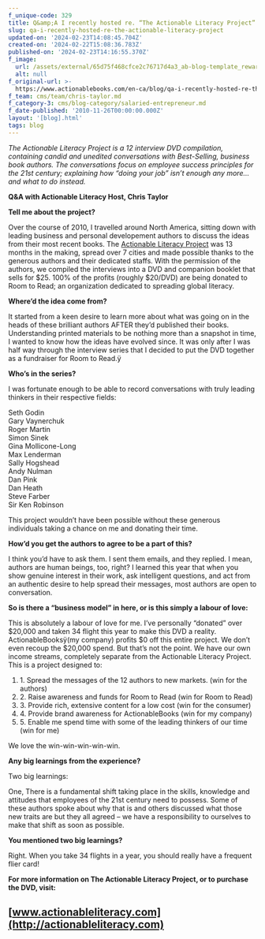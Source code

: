 ```yaml
---
f_unique-code: 329
title: Q&amp;A I recently hosted re. “The Actionable Literacy Project”
slug: qa-i-recently-hosted-re-the-actionable-literacy-project
updated-on: '2024-02-23T14:08:45.704Z'
created-on: '2024-02-22T15:08:36.783Z'
published-on: '2024-02-23T14:16:55.370Z'
f_image:
  url: /assets/external/65d75f468cfce2c76717d4a3_ab-blog-template_reward.jpeg
  alt: null
f_original-url: >-
  https://www.actionablebooks.com/en-ca/blog/qa-i-recently-hosted-re-the-actionable-literacy-project/
f_team: cms/team/chris-taylor.md
f_category-3: cms/blog-category/salaried-entrepreneur.md
f_date-published: '2010-11-26T00:00:00.000Z'
layout: '[blog].html'
tags: blog
---
```


_The Actionable Literacy Project is a 12 interview DVD compilation, containing candid and unedited conversations with Best-Selling, business book authors. The conversations focus on employee success principles for the 21st century; explaining how “doing your job” isn’t enough any more… and what to do instead._

**Q&A with Actionable Literacy Host, Chris Taylor**

**Tell me about the project?**

Over the course of 2010, I travelled around North America, sitting down with leading business and personal developement authors to discuss the ideas from their most recent books. The [Actionable Literacy Project](http://actionableliteracy.com) was 13 months in the making, spread over 7 cities and made possible thanks to the generous authors and their dedicated staffs. With the permission of the authors, we compiled the interviews into a DVD and companion booklet that sells for $25. 100% of the profits (roughly $20/DVD) are being donated to Room to Read; an organization dedicated to spreading global literacy.

**Where’d the idea come from?**

It started from a keen desire to learn more about what was going on in the heads of these brilliant authors AFTER they’d published their books. Understanding printed materials to be nothing more than a snapshot in time, I wanted to know how the ideas have evolved since. It was only after I was half way through the interview series that I decided to put the DVD together as a fundraiser for Room to Read.ÿ

**Who’s in the series?**

I was fortunate enough to be able to record conversations with truly leading thinkers in their respective fields:

Seth Godin  
Gary Vaynerchuk  
Roger Martin  
Simon Sinek  
Gina Mollicone-Long  
Max Lenderman  
Sally Hogshead  
Andy Nulman  
Dan Pink  
Dan Heath  
Steve Farber  
Sir Ken Robinson

This project wouldn’t have been possible without these generous individuals taking a chance on me and donating their time.

**How’d you get the authors to agree to be a part of this?**

I think you’d have to ask them. I sent them emails, and they replied. I mean, authors are human beings, too, right? I learned this year that when you show genuine interest in their work, ask intelligent questions, and act from an authentic desire to help spread their messages, most authors are open to conversation.

**So is there a “business model” in here, or is this simply a labour of love:**

This is absolutely a labour of love for me. I’ve personally “donated” over $20,000 and taken 34 flight this year to make this DVD a reality. ActionableBooksÿ(my company) profits $0 off this entire project. We don’t even recoup the $20,000 spend. But that’s not the point. We have our own income streams, completely separate from the Actionable Literacy Project. This is a project designed to:

1.  1\. Spread the messages of the 12 authors to new markets. (win for the authors)
2.  2\. Raise awareness and funds for Room to Read (win for Room to Read)
3.  3\. Provide rich, extensive content for a low cost (win for the consumer)
4.  4\. Provide brand awareness for ActionableBooks (win for my company)
5.  5\. Enable me spend time with some of the leading thinkers of our time (win for me)

We love the win-win-win-win-win.

**Any big learnings from the experience?**

Two big learnings:

One, There is a fundamental shift taking place in the skills, knowledge and attitudes that employees of the 21st century need to possess. Some of these authors spoke about why that is and others discussed what those new traits are but they all agreed – we have a responsibility to ourselves to make that shift as soon as possible.

**You mentioned two big learnings?**

Right. When you take 34 flights in a year, you should really have a frequent flier card!

**For more information on The Actionable Literacy Project, or to purchase the DVD, visit:**

[www.actionableliteracy.com](http://actionableliteracy.com)
-----------------------------------------------------------
